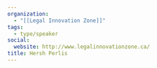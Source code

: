 ```yaml
---
organization:
  - "[[Legal Innovation Zone]]"
tags:
  - type/speaker
social:
  website: http://www.legalinnovationzone.ca/
title: Hersh Perlis
---
```


